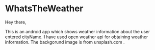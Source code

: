 # WhatsTheWeather

Hey there,

This is an android app which shows weather information about the user entered cityName.
I have used open weather api for obtaining weather information.
The backgorund image is from unsplash.com  .
